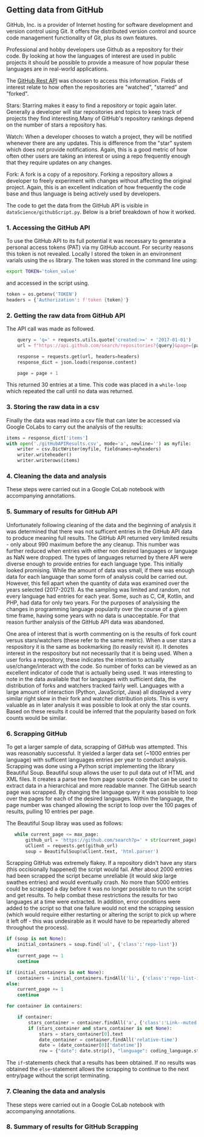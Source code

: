 ## Getting data from GitHub

GitHub, Inc. is a provider of Internet hosting for software development and version control using Git. It offers the distributed version control and source code management functionality of Git, plus its own features.

Professional and hobby developers use Github as a repository for their code. By looking at how the languages of interest are used in public projects it should be possible to provide a measure of how popular these languages are in real-world applications.

The [GitHub Rest API](https://docs.github.com/en/rest) was choosen to access this information. Fields of interest relate to how often the repositories are "watched", "starred" and "forked".

Stars: Starring makes it easy to find a repository or topic again later. Generally a developer will star repositories and topics to keep track of projects they find interesting.Many of GitHub's repository rankings depend on the number of stars a repository has.

Watch: When a developer chooses to watch a project, they will be notified whenever there are any updates. This is difference from the "star" system which does not provide notifications. Again, this is a good metric of how often other users are taking an interest or using a repo frequently enough that they require updates on any changes.

Fork: A fork is a copy of a repository. Forking a repository allows a developer to freely experiment with changes without affecting the original project. Again, this is an excellent indication of how frequently the code base and thus language is being actively used by developers.

The code to get the data from the GitHub API is visible in `dataScience/githubScript.py`. Below is a brief breakdown of how it worked.

### 1. Accessing the GitHub API

To use the GitHub API to its full potential it was necessary to generate a personal access tokens (PAT) via my GitHub account. For security reasons this token is not revealed. Locally I stored the token in an environment varials using the `os` library. The token was stored in the command line using:

```bash
export TOKEN='token_value'
```

and accessed in the script using.

```python
token = os.getenv('TOKEN')
headers = {'Authorization': f'token {token}'}
```

### 2. Getting the raw data from GitHub API

The API call was made as followed.

```python
    query = 'q=' + requests.utils.quote('created:>=' + '2017-01-01')
    url = f"https://api.github.com/search/repositories?{query}&page={page}"

    response = requests.get(url, headers=headers)
    response_dict = json.loads(response.content)

    page = page + 1
```

This returned 30 entries at a time. This code was placed in a `while-loop` which repeated the call until no data was returned.

### 3. Storing the raw data in a csv

Finally the data was read into a csv file that can later be accessed via Google CoLabs to carry out the analysis of the results:

```python
items = response_dict['items']
with open('./gitHubAPIResults.csv', mode='a', newline='') as myfile:
    writer = csv.DictWriter(myfile, fieldnames=myheaders)
    writer.writeheader()
    writer.writerows(items)
```

### 4. Cleaning the data and analysis

These steps were carried out in a Google CoLab notebook with accompanying annotations.

### 5. Summary of results for GitHub API

Unfortunately following cleaning of the data and the beginning of analysis it was determined that there was not sufficent entries in the GitHub API data to produce meaning full results. The GitHub API returned very limited results - only about 990 maximum before the any cleanup. This number was further reduced when entries with either non desired languages or language as NaN were dropped. The types of languages returned by there API were diverse enough to provide entries for each language type. This initially looked promising. While the amount of data was small, if there was enough data for each language than some form of analysis could be carried out. However, this fell apart when the quantity of data was examined over the years selected (2017-2021). As the sampling was limited and random, not every language had entries for each year. Some, such as C, C#, Kotlin, and PHP, had data for only two years. For the purposes of analysising the changes in programming language popularity over the course of a given time frame, having some years with no data is unacceptable. For that reason further analysis of the GitHub API data was abandoned.

One area of interest that is worth commenting on is the results of fork count versus stars/watchers (these refer to the same metric). When a user stars a respository it is the same as bookmarking (to reasily revisit it). It denotes interest in the respository but not necessarily that it is being used. When a user forks a repository, these indicates the intention to actually use/change/interact with the code. So number of forks can be viewed as an excellent indicator of code that is actually being used. It was interesting to note in the data available that for languages with sufficient data, the distribution of forks and watchers tracked fairly well. Languages with a large amount of interaction (Python, JavaScript, Java) all displayed a very similar right skew in their fork and watcher distribution plots. This is very valuable as in later analysis it was possible to look at only the star counts. Based on these results it could be inferred that the popularity based on fork counts would be similar.

### 6. Scrapping GitHub

To get a larger sample of data, scrapping of GitHub was attempted. This was reasonably successful. It yielded a larger data set (~1000 entries per language) with sufficent languages entries per year to conduct analysis. Scrapping was done using a Python script implementing the library Beautiful Soup. Beautiful soup allows the user to pull data out of HTML and XML files. It creates a parse tree from page source code that can be used to extract data in a hierarchical and more readable manner. The GitHub search page was scrapped. By changing the language query it was possible to loop over the pages for each of the desired languages. Within the language, the page number was changed allowing the script to loop over the 100 pages of results, pulling 10 entries per page.

The Beautiful Soup libray was used as follows:

```python
   while current_page <= max_page:
       github_url = 'https://github.com/search?p=' + str(current_page) +'&q=' + coding_language + '&type=Repositories'
       uClient = requests.get(github_url)
       soup = BeautifulSoup(uClient.text, 'html.parser')
```

Scrapping GitHub was extremely flakey. If a repository didn't have any stars (this occisionally happened) the script would fail. After about 2000 entries had been scrapped the script became unreliable (it would skip large swathes entries) and would eventually crash. No more than 5000 entries could be scrapped a day before it was no longer possible to run the script and get results. To help combat these restrictions the results for two languages at a time were extracted. In addition, error conditions were added to the script so that one failure would not end the scrapping session (which would require either restarting or altering the script to pick up where it left off - this was undesirable as it would have to be repeartedly altered throughout the process).

```python
if (soup is not None):
    initial_containers = soup.find('ul', {'class':'repo-list'})
else:
    current_page += 1
    continue

if (initial_containers is not None):
    containers = initial_containers.findAll('li', {'class':'repo-list-item hx_hit-repo d-flex flex-justify-start py-4 public source'})
else:
    current_page += 1
    continue

for container in containers:

    if container:
        stars_container = container.findAll('a', {'class':'Link--muted'})
        if (stars_container and stars_container is not None):
            stars = stars_container[0].text
            date_container = container.findAll('relative-time')
            date = (date_container[0]['datetime'])
            row = {"date": date.strip(), "language": coding_language.strip(), "stars": stars.strip()}
```

The `if`-statements check that a results has been obtained. If no results was obtained the `else`-statement allows the scrapping to continue to the next entry/page without the script terminating.

### 7. Cleaning the data and analysis

These steps were carried out in a Google CoLab notebook with accompanying annotations.

### 8. Summary of results for GitHub Scrapping
